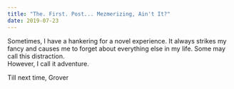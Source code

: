 ```yaml
---
title: "The. First. Post... Mezmerizing, Ain't It?"
date: 2019-07-23
---
```


Sometimes, I have a hankering for a novel experience.  It always strikes my fancy and
causes me to forget about everything else in my life.  Some may call this distraction.  
However, I call it adventure.

Till next time,
Grover
